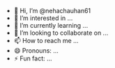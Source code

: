 - 👋 Hi, I’m @nehachauhan61
- 👀 I’m interested in ...
- 🌱 I’m currently learning ...
- 💞️ I’m looking to collaborate on ...
- 📫 How to reach me ...
- 😄 Pronouns: ...
- ⚡ Fun fact: ...

<!---
nehachauhan61/nehachauhan61 is a ✨ special ✨ repository because its `README.md` (this file) appears on your GitHub profile.
You can click the Preview link to take a look at your changes.
--->

